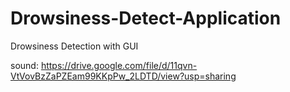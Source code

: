 # Drowsiness-Detect-Application
Drowsiness Detection with GUI

sound: https://drive.google.com/file/d/11qvn-VtVovBzZaPZEam99KKpPw_2LDTD/view?usp=sharing
